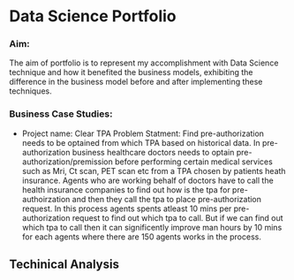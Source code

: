 # Data Science Portfolio

### Aim: 
The aim of portfolio is to represent my accomplishment with Data Science technique and how it benefited the business models, exhibiting the difference in the business model before and after implementing these techniques. 

 
### Business Case Studies:
* Project name: Clear TPA
Problem Statment: Find pre-authorization needs to be optained from which TPA based on historical data. In pre-authorization business healthcare doctors needs to optain pre-authorization/premission before performing certain medical services such as Mri, Ct scan, PET scan etc from a TPA chosen by patients heath insurance. 
Agents who are working behalf of doctors have to call the health insurance companies to find out how is the tpa for pre-authoirzation and then they call the tpa to place pre-authorization request. In this process agents spents atleast 10 mins per pre-authorization request to find out which tpa to call. But if we can find out which tpa to call then it can significently improve man hours by 10 mins for each agents where there are 150 agents works in the process. 

## Techinical Analysis
